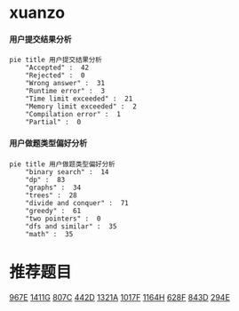 # xuanzo

<!-- tabs:start -->



#### **用户提交结果分析**

```mermaid
pie title 用户提交结果分析
    "Accepted" :  42
    "Rejected" :  0
    "Wrong answer" :  31
    "Runtime error" :  3
    "Time limit exceeded" :  21
    "Memory limit exceeded" :  2
    "Compilation error" :  1
    "Partial" :  0
```

#### **用户做题类型偏好分析**

```mermaid
pie title 用户做题类型偏好分析
    "binary search" :  14
    "dp" :  83
    "graphs" :  34
    "trees" :  28
    "divide and conquer" :  71
    "greedy" :  61
    "two pointers" :  0
    "dfs and similar" :  35
    "math" :  35
```



<!-- tabs:end -->
# 推荐题目
[967E](https://codeforces.com/contest/967/problem/E)
[1411G](https://codeforces.com/contest/1411/problem/G)
[807C](https://codeforces.com/contest/807/problem/C)
[442D](https://codeforces.com/contest/442/problem/D)
[1321A](https://codeforces.com/contest/1321/problem/A)
[1017F](https://codeforces.com/contest/1017/problem/F)
[1164H](https://codeforces.com/contest/1164/problem/H)
[628F](https://codeforces.com/contest/628/problem/F)
[843D](https://codeforces.com/contest/843/problem/D)
[294E](https://codeforces.com/contest/294/problem/E)
